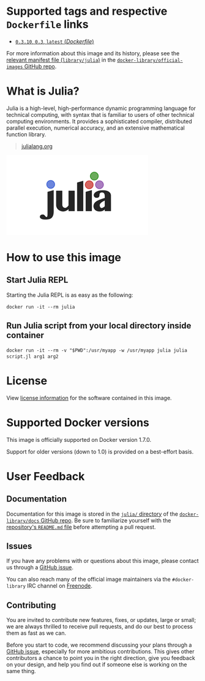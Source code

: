 # Supported tags and respective `Dockerfile` links

-	[`0.3.10`, `0.3`, `latest` (*Dockerfile*)](https://github.com/docker-library/julia/blob/46509c3b9178016189872738ef7fb38946df970c/Dockerfile)

For more information about this image and its history, please see the [relevant manifest file (`library/julia`)](https://github.com/docker-library/official-images/blob/master/library/julia) in the [`docker-library/official-images` GitHub repo](https://github.com/docker-library/official-images).

# What is Julia?

Julia is a high-level, high-performance dynamic programming language for technical computing, with syntax that is familiar to users of other technical computing environments. It provides a sophisticated compiler, distributed parallel execution, numerical accuracy, and an extensive mathematical function library.

> [julialang.org](http://julialang.org/)

![logo](https://raw.githubusercontent.com/docker-library/docs/master/julia/logo.png)

# How to use this image

## Start Julia REPL

Starting the Julia REPL is as easy as the following:

	docker run -it --rm julia

## Run Julia script from your local directory inside container

	docker run -it --rm -v "$PWD":/usr/myapp -w /usr/myapp julia julia script.jl arg1 arg2

# License

View [license information](http://julialang.org/) for the software contained in this image.

# Supported Docker versions

This image is officially supported on Docker version 1.7.0.

Support for older versions (down to 1.0) is provided on a best-effort basis.

# User Feedback

## Documentation

Documentation for this image is stored in the [`julia/` directory](https://github.com/docker-library/docs/tree/master/julia) of the [`docker-library/docs` GitHub repo](https://github.com/docker-library/docs). Be sure to familiarize yourself with the [repository's `README.md` file](https://github.com/docker-library/docs/blob/master/README.md) before attempting a pull request.

## Issues

If you have any problems with or questions about this image, please contact us through a [GitHub issue](https://github.com/docker-library/julia/issues).

You can also reach many of the official image maintainers via the `#docker-library` IRC channel on [Freenode](https://freenode.net).

## Contributing

You are invited to contribute new features, fixes, or updates, large or small; we are always thrilled to receive pull requests, and do our best to process them as fast as we can.

Before you start to code, we recommend discussing your plans through a [GitHub issue](https://github.com/docker-library/julia/issues), especially for more ambitious contributions. This gives other contributors a chance to point you in the right direction, give you feedback on your design, and help you find out if someone else is working on the same thing.
